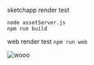 sketchapp render test
```
node assetServer.js
npm run build
```

web render test
`npm run web`

![wooo](http://i.imgur.com/wdaYJCk.png)

